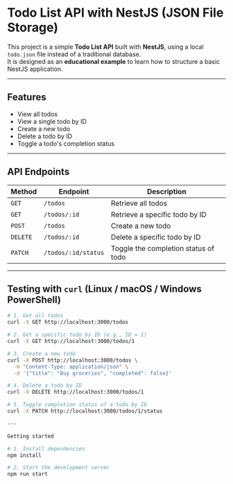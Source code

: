 # Todo List API with NestJS (JSON File Storage)

This project is a simple **Todo List API** built with **NestJS**, using a local `todo.json` file instead of a traditional database.  
It is designed as an **educational example** to learn how to structure a basic NestJS application.

---

## Features

- View all todos  
- View a single todo by ID  
- Create a new todo  
- Delete a todo by ID  
- Toggle a todo's completion status  

---

## API Endpoints

| Method   | Endpoint              | Description                          |
|----------|-----------------------|--------------------------------------|
| `GET`    | `/todos`              | Retrieve all todos                   |
| `GET`    | `/todos/:id`          | Retrieve a specific todo by ID       |
| `POST`   | `/todos`              | Create a new todo                    |
| `DELETE` | `/todos/:id`          | Delete a specific todo by ID         |
| `PATCH`  | `/todos/:id/status`   | Toggle the completion status of todo|

---

## Testing with `curl` (Linux / macOS / Windows PowerShell)

```bash
# 1. Get all todos
curl -X GET http://localhost:3000/todos

# 2. Get a specific todo by ID (e.g., ID = 1)
curl -X GET http://localhost:3000/todos/1

# 3. Create a new todo
curl -X POST http://localhost:3000/todos \
  -H "Content-Type: application/json" \
  -d '{"title": "Buy groceries", "completed": false}'

# 4. Delete a todo by ID
curl -X DELETE http://localhost:3000/todos/1

# 5. Toggle completion status of a todo by ID
curl -X PATCH http://localhost:3000/todos/1/status

---

Getting started

# 1. Install dependencies
npm install

# 2. Start the development server
npm run start